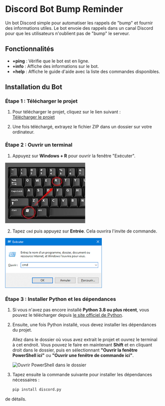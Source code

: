 # Discord Bot Bump Reminder

Un bot Discord simple pour automatiser les rappels de "bump" et fournir des informations utiles. Le bot envoie des rappels dans un canal Discord pour que les utilisateurs n'oublient pas de "bump" le serveur.

## Fonctionnalités

- **+ping** : Vérifie que le bot est en ligne.
- **+info** : Affiche des informations sur le bot.
- **+help** : Affiche le guide d'aide avec la liste des commandes disponibles.

## Installation du Bot

### Étape 1 : Télécharger le projet

1. Pour télécharger le projet, cliquez sur le lien suivant :  
   [Télécharger le projet](https://github.com/delete-user-56/Discord-Bot-Bump-Reminder/archive/refs/heads/main.zip)
   
2. Une fois téléchargé, extrayez le fichier ZIP dans un dossier sur votre ordinateur.

### Étape 2 : Ouvrir un terminal

1. Appuyez sur **Windows + R** pour ouvrir la fenêtre "Exécuter".

![Ouverture Executer](pictures/WIN+R.jpg)

2. Tapez `cmd` puis appuyez sur **Entrée**. Cela ouvrira l'invite de commande.

![Ouverture CMD](pictures/CMD.png)

### Étape 3 : Installer Python et les dépendances

1. Si vous n'avez pas encore installé **Python 3.8 ou plus récent**, vous pouvez le télécharger depuis [le site officiel de Python](https://www.python.org/downloads/).

2. Ensuite, une fois Python installé, vous devez installer les dépendances du projet.

   Allez dans le dossier où vous avez extrait le projet et ouvrez le terminal à cet endroit. Vous pouvez le faire en maintenant **Shift** et en cliquant droit dans le dossier, puis en sélectionnant **"Ouvrir la fenêtre PowerShell ici"** ou **"Ouvrir une fenêtre de commande ici"**.

   ![Ouvrir PowerShell dans le dossier](./screenshots/open_powershell.png)

3. Tapez ensuite la commande suivante pour installer les dépendances nécessaires :

   ```bash
   pip install discord.py
de détails.
